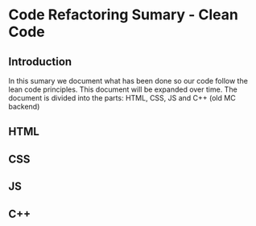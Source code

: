 # Code Refactoring Sumary - Clean Code

## Introduction
In this sumary we document what has been done so our code follow the lean code principles. This document will be expanded over time. 
The document is divided into the parts: HTML, CSS, JS and C++ (old MC backend)

## HTML
## CSS
## JS
## C++
